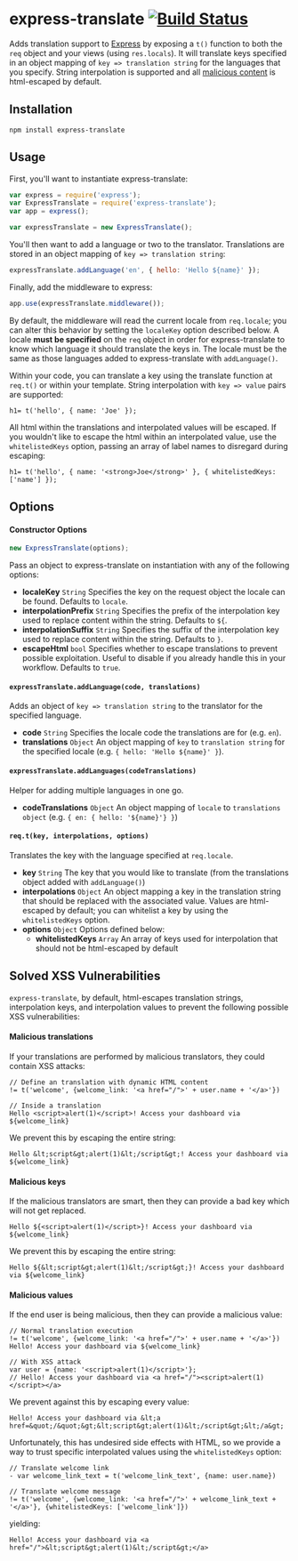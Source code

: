 # express-translate [![Build Status](https://travis-ci.org/uber/express-translate.png?branch=master)](https://travis-ci.org/uber/express-translate)

Adds translation support to [Express](http://expressjs.com/) by exposing a `t()`
function to both the `req` object and your views (using `res.locals`). It will
translate keys specified in an object mapping of `key => translation string` for
the languages that you specify. String interpolation is supported and all
[malicious content](#solved-xss-vulnerabilities) is html-escaped by default.

## Installation

```
npm install express-translate
```

## Usage

First, you'll want to instantiate express-translate:

``` js
var express = require('express');
var ExpressTranslate = require('express-translate');
var app = express();

var expressTranslate = new ExpressTranslate();
```

You'll then want to add a language or two to the translator. Translations are
stored in an object mapping of `key => translation string`:

``` js
expressTranslate.addLanguage('en', { hello: 'Hello ${name}' });
```

Finally, add the middleware to express:

``` js
app.use(expressTranslate.middleware());
```

By default, the middleware will read the current locale from `req.locale`; you
can alter this behavior by setting the `localeKey` option described below. A
locale **must be specified** on the `req` object in order for express-translate
to know which language it should translate the keys in. The locale must be the
same as those languages added to express-translate with `addLanguage()`.

Within your code, you can translate a key using the translate function
at `req.t()` or within your template. String interpolation with `key => value`
pairs are supported:

``` jade
h1= t('hello', { name: 'Joe' });
```

All html within the translations and interpolated values will be escaped. If
you wouldn't like to escape the html within an interpolated value, use the
`whitelistedKeys` option, passing an array of label names to disregard during escaping:

``` jade
h1= t('hello', { name: '<strong>Joe</strong>' }, { whitelistedKeys: ['name'] });
```

## Options

#### Constructor Options

``` js
new ExpressTranslate(options);
```

Pass an object to express-translate on instantiation with any of the following options:

- **localeKey** `String` Specifies the key on the request object the locale can
be found. Defaults to `locale`.
- **interpolationPrefix** `String` Specifies the prefix of the interpolation
key used to replace content within the string. Defaults to `${`.
- **interpolationSuffix** `String` Specifies the suffix of the interpolation
key used to replace content within the string. Defaults to `}`.
- **escapeHtml** `bool` Specifies whether to escape translations to prevent
 possible exploitation. Useful to disable if you already handle this in your workflow.
 Defaults to `true`.

#### `expressTranslate.addLanguage(code, translations)`

Adds an object of `key => translation string` to the translator for the specified
language.

- **code** `String` Specifies the locale code the translations are for (e.g. `en`).
- **translations** `Object` An object mapping of `key` to `translation string`
for the specified locale (e.g. `{ hello: 'Hello ${name}' }`).

#### `expressTranslate.addLanguages(codeTranslations)`

Helper for adding multiple languages in one go.

- **codeTranslations** `Object` An object mapping of `locale` to `translations object`
(e.g. `{ en: { hello: '${name}'} }`)

#### `req.t(key, interpolations, options)`

Translates the key with the language specified at `req.locale`.

- **key** `String` The key that you would like to translate (from the translations
object added with `addLanguage()`)
- **interpolations** `Object` An object mapping a key in the translation string
that should be replaced with the associated value. Values are html-escaped by
default; you can whitelist a key by using the `whitelistedKeys` option.
- **options** `Object` Options defined below:
  - **whitelistedKeys** `Array` An array of keys used for interpolation that should
  not be html-escaped by default

## Solved XSS Vulnerabilities

`express-translate`, by default, html-escapes translation strings, interpolation keys, and
interpolation values to prevent the following possible XSS vulnerabilities:

#### Malicious translations

If your translations are performed by malicious translators, they could contain
XSS attacks:

``` jade
// Define an translation with dynamic HTML content
!= t('welcome', {welcome_link: '<a href="/">' + user.name + '</a>'})

// Inside a translation
Hello <script>alert(1)</script>! Access your dashboard via ${welcome_link}
```

We prevent this by escaping the entire string:

``` jade
Hello &lt;script&gt;alert(1)&lt;/script&gt;! Access your dashboard via ${welcome_link}
```

#### Malicious keys

If the malicious translators are smart, then they can provide a bad key which
will not get replaced.

``` jade
Hello ${<script>alert(1)</script>}! Access your dashboard via ${welcome_link}
```

We prevent this by escaping the entire string:

``` jade
Hello ${&lt;script&gt;alert(1)&lt;/script&gt;}! Access your dashboard via ${welcome_link}
```

#### Malicious values

If the end user is being malicious, then they can provide a malicious value:

``` jade
// Normal translation execution
!= t('welcome', {welcome_link: '<a href="/">' + user.name + '</a>'})
Hello! Access your dashboard via ${welcome_link}

// With XSS attack
var user = {name: '<script>alert(1)</script>'};
// Hello! Access your dashboard via <a href="/"><script>alert(1)</script></a>
```

We prevent against this by escaping every value:

``` jade
Hello! Access your dashboard via &lt;a href=&quot;/&quot;&gt;&lt;script&gt;alert(1)&lt;/script&gt;&lt;/a&gt;
```

Unfortunately, this has undesired side effects with HTML, so we provide a way
to trust specific interpolated values using the `whitelistedKeys` option:

``` jade
// Translate welcome link
- var welcome_link_text = t('welcome_link_text', {name: user.name})

// Translate welcome message
!= t('welcome', {welcome_link: '<a href="/">' + welcome_link_text + '</a>'}, {whitelistedKeys: ['welcome_link']})
```

yielding:

``` jade
Hello! Access your dashboard via <a href="/">&lt;script&gt;alert(1)&lt;/script&gt;</a>
```

